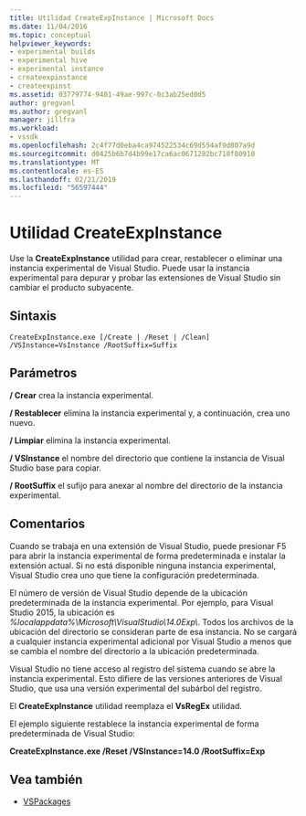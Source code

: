 ```yaml
---
title: Utilidad CreateExpInstance | Microsoft Docs
ms.date: 11/04/2016
ms.topic: conceptual
helpviewer_keywords:
- experimental builds
- experimental hive
- experimental instance
- createexpinstance
- createexpinst
ms.assetid: 03779774-9401-49ae-997c-0c3ab25ed0d5
author: gregvanl
ms.author: gregvanl
manager: jillfra
ms.workload:
- vssdk
ms.openlocfilehash: 2c4f77d0eba4ca974522534c69d554af9d807a9d
ms.sourcegitcommit: d0425b6b7d4b99e17ca6ac0671282bc718f80910
ms.translationtype: MT
ms.contentlocale: es-ES
ms.lasthandoff: 02/21/2019
ms.locfileid: "56597444"
---
```

# <a name="createexpinstance-utility"></a>Utilidad CreateExpInstance
Use la **CreateExpInstance** utilidad para crear, restablecer o eliminar una instancia experimental de Visual Studio. Puede usar la instancia experimental para depurar y probar las extensiones de Visual Studio sin cambiar el producto subyacente.

## <a name="syntax"></a>Sintaxis

```
CreateExpInstance.exe [/Create | /Reset | /Clean] /VSInstance=VsInstance /RootSuffix=Suffix
```

## <a name="parameters"></a>Parámetros
 **/ Crear** crea la instancia experimental.

 **/ Restablecer** elimina la instancia experimental y, a continuación, crea uno nuevo.

 **/ Limpiar** elimina la instancia experimental.

 **/ VSInstance** el nombre del directorio que contiene la instancia de Visual Studio base para copiar.

 **/ RootSuffix** el sufijo para anexar al nombre del directorio de la instancia experimental.

## <a name="remarks"></a>Comentarios
 Cuando se trabaja en una extensión de Visual Studio, puede presionar F5 para abrir la instancia experimental de forma predeterminada e instalar la extensión actual. Si no está disponible ninguna instancia experimental, Visual Studio crea uno que tiene la configuración predeterminada.

 El número de versión de Visual Studio depende de la ubicación predeterminada de la instancia experimental. Por ejemplo, para Visual Studio 2015, la ubicación es *%localappdata%\Microsoft\VisualStudio\14.0Exp\\*. Todos los archivos de la ubicación del directorio se consideran parte de esa instancia. No se cargará a cualquier instancia experimental adicional por Visual Studio a menos que se cambia el nombre del directorio a la ubicación predeterminada.

 Visual Studio no tiene acceso al registro del sistema cuando se abre la instancia experimental. Esto difiere de las versiones anteriores de Visual Studio, que usa una versión experimental del subárbol del registro.

 El **CreateExpInstance** utilidad reemplaza el **VsRegEx** utilidad.

 El ejemplo siguiente restablece la instancia experimental de forma predeterminada de Visual Studio:

 **CreateExpInstance.exe /Reset /VSInstance=14.0 /RootSuffix=Exp**

## <a name="see-also"></a>Vea también
- [VSPackages](../../extensibility/internals/vspackages.md)